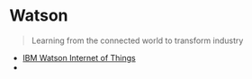 Watson
==

> Learning from the connected world to transform industry

- [IBM Watson Internet of Things](http://www.ibm.com/internet-of-things/index.html)
- 